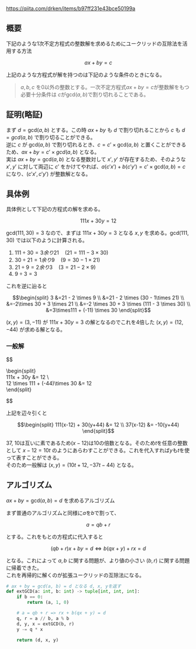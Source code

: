 https://qiita.com/drken/items/b97ff231e43bce50199a
## 概要

下記のような1次不定方程式の整数解を求めるためにユークリッドの互除法を活用する方法

$$
ax + by = c
$$

上記のような方程式が解を持つのは下記のような条件のときになる。

>$a, b, c$ を0以外の整数とする。一次不定方程式$ax+by=c$が整数解をもつ必要十分条件は $c$が$\textrm{gcd}(a, b)$で割り切れることである。

## 証明(略証)
まず $d=\textrm{gcd}(a, b)$ とする。この時 $ax+by$ も $d$ で割り切れることから $c$ も $d=gcd(a, b)$ で割り切ることができる。  
逆に $c$ が $\textrm{gcd}(a, b)$ で割り切れるとき、$c=c\prime \times \textrm{gcd}(a, b)$ と置くことができるため、$ax+by=c\prime\times gcd(a, b)$ となる。  
実は $ax+by=\textrm{gcd}(a, b)$ となる整数対して $x\prime, y\prime$ が存在するため、そのような $x\prime, y\prime$ に対して両辺に $c\prime$ をかけてやれば、$a(c\prime x\prime) + b(c\prime y\prime)=c\prime \times \textrm{gcd}(a, b) = c$ になり、$(c\prime x\prime, c\prime y\prime)$ が整数解となる。

## 具体例
具体例として下記の方程式の解を求める。

$$
111x+30y=12
$$

$\textrm{gcd}(111, 30)=3$ なので、まずは $111x+30y=3$ となる $x, y$ を求める。$\textrm{gcd}(111, 30)$ では以下のように計算される。

1. $111 \div 30 = 3 余り 21 \quad (21=111-3\times 30)$
1. $30\div 21=1余り9 \quad (9=30-1\times 21)$
1. $21\div 9=2余り3 \quad (3=21-2\times 9)$
1. $9\div 3=3$

これを逆に辿ると

$$\begin{split}
3 &=21 - 2 \times 9 \\
&=21 - 2 \times (30 - 1\times 21) \\
&=-2\times 30 + 3 \times 21 \\
&=-2 \times 30 + 3 \times (111 - 3 \times 30) \\
&=3\times111 + (-11) \times 30
\end{split}$$

$(x, y)=(3, -11)$ が $111x+30y=3$ の解となるのでこれを4倍した $(x, y)=(12, -44)$ が求める解となる。

### 一般解
$$

\begin{split}  
111x + 30y &= 12 \\  
12 \times 111 + (-44)\times 30 &= 12  
\end{split}

$$

上記を辺々引くと

$$\begin{split}
111(x-12) + 30(y+44) &= 12 \\
37(x-12) &= -10(y+44)
\end{split}$$

37, 10は互いに素であるため$(x-12)$は10の倍数となる。そのため$t$を任意の整数として $x-12=10t$ のようにあらわすことができる。これを代入すれば$y$も$t$を使って表すことができる。  
そのため一般解は $(x, y) = (10t + 12, -37t - 44)$ となる。

## アルゴリズム

$ax+by=\textrm{gcd}(a, b)=d$ を求めるアルゴリズム

まず普通のアルゴリズムと同様に$a$を$b$で割って、

$$a=qb+r$$

とする。これをもとの方程式に代入すると

$$(qb+r)x+by=d \Leftrightarrow b(qx+y)+rx=d$$

となる。これによって $a, b$ に関する問題が、より値の小さい $(b, r)$ に関する問題に帰着できた。  
これを再帰的に解くのが拡張ユークリッドの互除法になる。
```Python
# ax + by = gcd(a, b) = d となる d, x, yを返す
def extGCD(a: int, b: int) -> tuple[int, int, int]:
    if b == 0:
        return (a, 1, 0)

    # a = qb + r => rx + b(qx + y) = d
    q, r = a // b, a % b
    d, y, x = extGCD(b, r)
    y -= q * x

    return (d, x, y)
```
